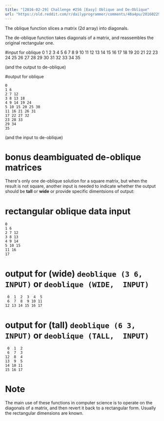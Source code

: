 ```yaml
---
title: "[2016-02-29] Challenge #256 [Easy] Oblique and De-Oblique"
url: "https://old.reddit.com/r/dailyprogrammer/comments/48a4pu/20160229_challenge_256_easy_oblique_and_deoblique/"
---
```


The oblique function slices a matrix (2d array) into diagonals.

The de-oblique function takes diagonals of a matrix, and reassembles the original rectangular one.


#input for oblique
     0  1  2  3  4  5
     6  7  8  9 10 11
    12 13 14 15 16 17
    18 19 20 21 22 23
    24 25 26 27 28 29
    30 31 32 33 34 35

(and the output to de-oblique)


#output for oblique

    0               
    1 6             
    2 7 12          
    3 8 13 18       
    4 9 14 19 24    
    5 10 15 20 25 30
    11 16 21 26 31  
    17 22 27 32     
    23 28 33        
    29 34           
    35              

(and the input to de-oblique)

# bonus deambiguated de-oblique matrices

There's only one de-oblique solution for a square matrix, but when the result is not square, another input is needed to indicate whether the output should be **tall** or **wide** or provide specific dimentsions of output:

# rectangular oblique data input
    0      
    1 6    
    2 7 12 
    3 8 13 
    4 9 14 
    5 10 15
    11 16  
    17   

# output for (wide) `deoblique (3 6,  INPUT)` or `deoblique (WIDE,  INPUT)`
     
     0  1  2  3  4  5
     6  7  8  9 10 11
    12 13 14 15 16 17

# output for (tall) `deoblique (6 3,  INPUT)` or `deoblique (TALL,  INPUT)`

     0  1  2
     6  7  3
    12  8  4
    13  9  5
    14 10 11
    15 16 17


# Note

The main use of these functions in computer science is to operate on the diagonals of a matrix, and then revert it back to a rectangular form.  Usually the rectangular dimensions are known. 
